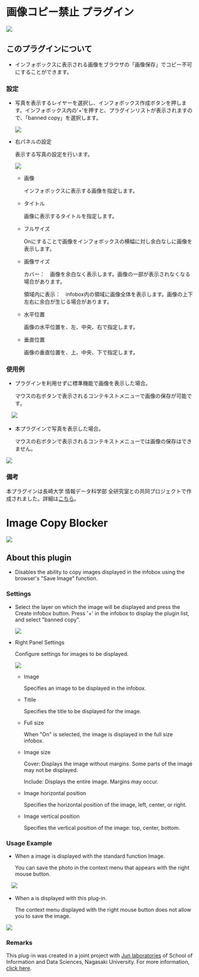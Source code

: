 # 画像コピー禁止 プラグイン

 ![](https://github.com/reearth-plugins/Image-Copy-Blocker/raw/main/src/Image%20Copy%20Blocker1.png)


## このプラグインについて

-  インフォボックスに表示される画像をブラウザの「画像保存」でコピー不可にすることができます。

### 設定

- 写真を表示するレイヤーを選択し、インフォボックス作成ボタンを押します。インフォボックス内の'+’を押すと、プラグインリストが表示されますので、「banned copy」を選択します。

  ![](https://github.com/reearth-plugins/Image-Copy-Blocker/raw/main/src/img1.png)


- 右パネルの設定

  表示する写真の設定を行います。

  ![](https://github.com/reearth-plugins/Image-Copy-Blocker/raw/main/src/img2.png)

  - 画像
  
    インフォボックスに表示する画像を指定します。

  - タイトル
    
    画像に表示するタイトルを指定します。

  - フルサイズ
  
    Onにすることで画像をインフォボックスの横幅に対し余白なしに画像を表示します。

  - 画像サイズ

    カバー：　画像を余白なく表示します。画像の一部が表示されなくなる場合があります。
 
    領域内に表示：　infobox内の領域に画像全体を表示します。画像の上下左右に余白が生じる場合があります。

  - 水平位置

    画像の水平位置を、左、中央、右で指定します。

  - 垂直位置
  
    画像の垂直位置を、上、中央、下で指定します。


### 使用例

- プラグインを利用せずに標準機能で画像を表示した場合。

  マウスの右ボタンで表示されるコンテキストメニューで画像の保存が可能です。

　![](https://github.com/reearth-plugins/Image-Copy-Blocker/raw/main/src/img3.png)

- 本プラグインで写真を表示した場合。

  マウスの右ボタンで表示されるコンテキストメニューでは画像の保存はできません。

 ![](https://github.com/reearth-plugins/Image-Copy-Blocker/raw/main/src/img4.png)

### 備考

本プラグインは長崎大学 情報データ科学部 全研究室との共同プロジェクトで作成されました。詳細は[こちら](https://www.recna.nagasaki-u.ac.jp/recna/topics/41636)。

# Image Copy Blocker 
 ![](https://github.com/reearth-plugins/Image-Copy-Blocker/raw/main/src/Image%20Copy%20Blocker1.png)


## About this plugin

- Disables the ability to copy images displayed in the infobox using the browser's "Save Image" function.

### Settings

- Select the layer on which the image will be displayed and press the Create infobox button. Press '+' in the infobox to display the plugin list, and select "banned copy".

  ![](https://github.com/reearth-plugins/Image-Copy-Blocker/raw/main/src/img1.png)


- Right Panel Settings

  Configure settings for images to be displayed.

  ![](https://github.com/reearth-plugins/Image-Copy-Blocker/raw/main/src/img2.png)

  - Image

    Specifies an image to be displayed in the infobox.

  - Titile

    Specifies the title to be displayed for the image.

  - Full size

    When "On" is selected, the image is displayed in the full size infobox.

  - Image size

    Cover: Displays the image without margins. Some parts of the image may not be displayed.

    Include: Displays the entire image. Margins may occur.

  - Image horizontal position

    Specifies the horizontal position of the image, left, center, or right.

  - Image vertical position

    Specifies the vertical position of the image: top, center, bottom.


### Usage Example

- When a image is displayed with the standard function Image.

  You can save the photo in the context menu that appears with the right mouse button.

　![](https://github.com/reearth-plugins/Image-Copy-Blocker/raw/main/src/img3.png)

- When a  is displayed with this plug-in.

  The context menu displayed with the right mouse button does not allow you to save the image.

 ![](https://github.com/reearth-plugins/Image-Copy-Blocker/raw/main/src/img4.png)

### Remarks

This plug-in was created in a joint project with [Jun laboratories](https://www.idsci.nagasaki-u.ac.jp/research/faculty-list/staff3) of School of Information and Data Sciences, Nagasaki University. For more information, [click here](https://www.recna.nagasaki-u.ac.jp/recna/topics/41636).